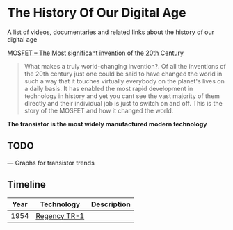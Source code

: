 # The History Of Our Digital Age

A list of videos, documentaries and related links about the history of our digital age

[MOSFET – The Most significant invention of the 20th Century](https://www.youtube.com/watch?v=bHwl8TdEI6k)

> What makes a truly world-changing invention?. Of all the inventions of
> the 20th century just one could be said to have changed the world in
> such a way that it touches virtually everybody on the planet's lives
> on a daily basis. It has enabled the most rapid development in
> technology in history and yet you cant see the vast majority of them
> directly and their individual job is just to switch on and off. This
> is the story of the MOSFET and how it changed the world.

**The transistor is the most widely manufactured modern technology**

## TODO
— Graphs for transistor trends

## Timeline
| Year	| Technology | Description |
|-|-|-|
| 1954 | [Regency TR-1](https://en.wikipedia.org/wiki/Regency_TR-1) |  |


<!--stackedit_data:
eyJoaXN0b3J5IjpbODA2OTA0MTIwLC05MDQ5NDU2OTIsMjg5Mj
MxNjgyXX0=
-->